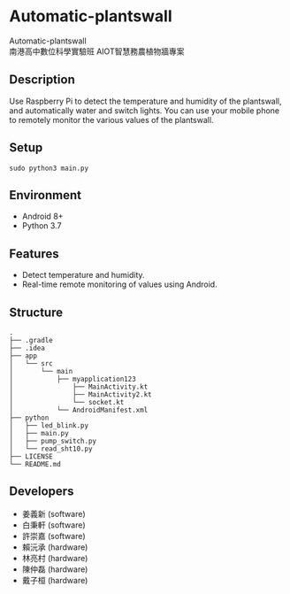 # Automatic-plantswall
Automatic-plantswall\
南港高中數位科學實驗班 AIOT智慧務農植物牆專案
## Description
Use Raspberry Pi to detect the temperature and humidity of the plantswall, and automatically water and switch lights. You can use your mobile phone to remotely monitor the various values of the plantswall.

## Setup
```terminal
sudo python3 main.py 
```
## Environment
- Android 8+
- Python 3.7

## Features
- Detect temperature and humidity.
- Real-time remote monitoring of values using Android.



## Structure
```
.
├── .gradle
├── .idea                
├── app    
│   └── src
│       └── main
│           ├── myapplication123
│               ├── MainActivity.kt 
│               ├── MainActivity2.kt
│               └── socket.kt 
│           └── AndroidManifest.xml
├── python                      
│   ├── led_blink.py
│   ├── main.py              
│   ├── pump_switch.py  
│   └── read_sht10.py   
├── LICENSE
└── README.md                      
```

## Developers
- 姜義新 (software)
- 白秉軒 (software)
- 許崇嘉 (software)
- 賴沅承 (hardware)
- 林亮村 (hardware)
- 陳仲磊 (hardware)
- 戴子桓 (hardware)


